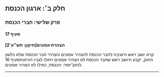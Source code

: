 ## חלק ב׳: ארגון הכנסת

### פרק שלישי: חברי הכנסת

#### סעיף 17

**הצהרת אמונים[תיקון: תש״ע־2]**

קרא יושב ראש הישיבה לחבר הכנסת להצהיר אמונים 
והצהיר חבר הכנסת שלא כלשון החוק, יקבע היושב ראש שחבר הכנסת לא הצהיר 
אמונים ויחולו לגביו הוראותסעיף 16 לחוק־יסוד: הכנסת, כאילו לא הצהיר אמונים.

----

